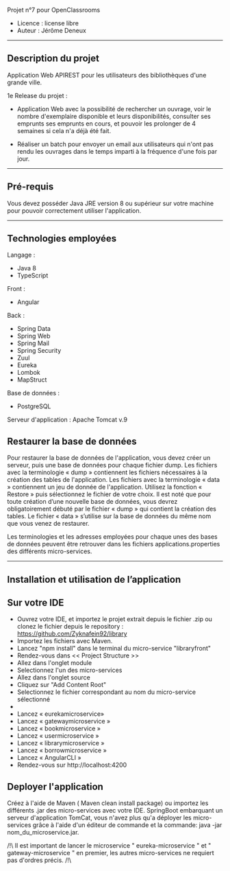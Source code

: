 Projet n°7 pour OpenClassrooms

- Licence : license libre
- Auteur : Jérôme Deneux

---------------------
Description du projet
---------------------

Application Web APIREST pour les utilisateurs des bibliothèques d'une grande ville.

1e Release du projet :

 - Application Web avec la possibilité de rechercher un ouvrage, voir le nombre d'exemplaire disponible et leurs disponibilités, consulter ses emprunts ses emprunts en cours, et pouvoir les prolonger de 4 semaines si cela n'a déjà été fait.
 
 - Réaliser un batch pour envoyer un email aux utilisateurs qui n'ont pas rendu les ouvrages dans le temps imparti à la fréquence d'une fois par jour.
 
 ----------
Pré-requis
----------

Vous devez posséder Java JRE version 8 ou supérieur sur votre machine pour pouvoir correctement utiliser l'application.
 
----------------------
Technologies employées
----------------------
Langage :
- Java 8
- TypeScript

Front : 
- Angular

Back :
- Spring Data
- Spring Web
- Spring Mail
- Spring Security
- Zuul
- Eureka
- Lombok
- MapStruct

Base de données :
- PostgreSQL

Serveur d'application :
Apache Tomcat v.9

Restaurer la base de données
----------------------------

Pour restaurer la base de données de l'application, vous devez créer un serveur, puis une base de données pour chaque fichier dump.
Les fichiers avec la terminologie « dump » contiennent les fichiers nécessaires à la création des tables de l'application.
Les fichiers avec la terminologie « data » contiennent un jeu de donnée de l'application.
Utilisez la fonction « Restore » puis sélectionnez le fichier de votre choix. Il est noté que pour toute création d’une nouvelle base de données, vous devrez obligatoirement débuté par le fichier « dump » qui contient la création des tables. Le fichier « data » s’utilise sur la base de données du même nom que vous venez de restaurer.

Les terminologies et les adresses employées pour chaque unes des bases de données peuvent être retrouver dans les fichiers applications.properties des différents micro-services.


--------------------------------------------
Installation et utilisation de l’application
--------------------------------------------

Sur votre IDE
-------------
-	Ouvrez votre IDE, et importez le projet extrait depuis le fichier .zip ou clonez le fichier depuis le repository :  https://github.com/Zyknafein92/library
-	Importez les fichiers avec Maven.
- Lancez "npm install" dans le terminal du micro-service "libraryfront"
- Rendez-vous dans << Project Structure >>
- Allez dans l'onglet module
- Selectionnez l'un des micro-services
- Allez dans l'onglet source
- Cliquez sur "Add Content Root"
- Selectionnez le fichier correspondant au nom du micro-service sélectionné
-
-	Lancez « eurekamicroservice»
-	Lancez « gatewaymicroservice »
-	Lancez « bookmicroservice »
-	Lancez « usermicroservice »
-	Lancez « librarymicroservice »
-	Lancez « borrowmicroservice »
-	Lancez « AngularCLI »
-	Rendez-vous sur http://localhost:4200

Deployer l'application 
----------------------

Créez à l'aide de Maven ( Maven clean install package) ou importez les différents .jar des micro-services avec votre IDE.
SpringBoot embarquant un serveur d'application TomCat, vous n'avez plus qu'a déployer les micro-services grâce à l'aide d'un éditeur de commande et la commande: java -jar nom_du_microservice.jar.

/!\ Il est important de lancer le microservice " eureka-microservice " et " gateway-microservice " en premier, les autres micro-services ne requiert pas d'ordres précis. /!\





